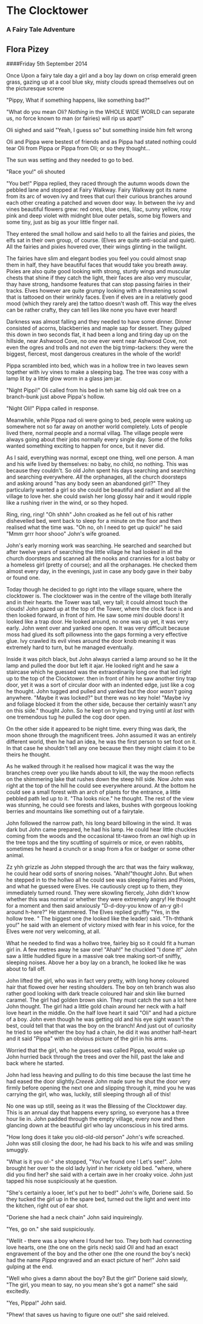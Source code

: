 # The Clocktower

### A Fairy Tale Adventure

## Flora Pizey
####Friday 5th September 2014

Once Upon a fairy tale day a girl and a boy lay down on crisp emerald green 
grass, gazing up at a cool blue sky, misty clouds spread themselves out 
on the picturesque screne

"Pippy, What if something happens, like something bad?"

"What do you mean Oli? _Nothing_ in the WHOLE WIDE WORLD can separate us, no 
force known to man (or fairies) will rip us apart!"

Oli sighed and said "Yeah, I guess so" but something inside him felt wrong 

Oli and Pippa were bestest of friends and as Pippa had stated nothing could 
tear Oli from Pippa or Pippa from Oli; or so they thought...

The sun was setting and they needed to go to bed.

"Race you!" oli shouted 

"You bet!" Pippa replied, they raced through the autumn woods down the pebbled 
lane and stopped at Fairy Walkway. Fairy Walkway got its name from its arc of 
woven ivy and trees that curl their curious branches around each other creating 
a patched and woven door way. In between the ivy and vines beautiful flowers grew: 
red ones, blue ones, lilac, sunny yellow, rosy pink and deep violet with midnght 
blue outer petals, some big flowers and some tiny, just as big as your little 
finger nail.

They entered the small hollow and said hello to all the fairies and pixies, 
the elfs sat in their own group, of course. (Elves are quite anti-social and 
quiet). All the fairies and pixies hovered over, their wings glinting in the 
twilight.

The fairies have slim and elegant bodies you feel you could almost snap them in 
half, they have beautiful faces that woudd take you breath away. Pixies are also 
quite good looking with strong, sturdy wings and muscular chests that shine if 
they catch the light, their faces are also very muscular, thay have strong, 
handsome features that can stop passing fairies in their tracks. Elves however 
are quite grumpy looking with a threatening scowl that is tattooed on their 
wrinkly faces. Even if elves are in a  relatively good mood
(which they rarely are) the tattoo doesn't wash off. This way the elves can be 
rather crafty, they can tell lies like none you have ever heard!

Darkness was almost falling and they needed to have some dinner. Dinner 
consisted of acorns, blackberries and maple sap for dessert. They gulped this 
down in two seconds flat, it had been a long and tiring day up on the hillside, 
near Ashwood Cove, no one ever went near Ashwood Cove, not even the ogres and 
trolls and not _even_ the big trimp-tackers: they were the biggest, fiercest, 
most dangerous creatures in the whole of the world!

Pippa scrambled into bed, which was in a hollow tree in two leaves sewn together 
with ivy vines to make a sleeping bag. The tree was cosy with a lamp lit by a 
little glow worm in a glass jam jar. 

"Night Pippi!" Oli called from his bed in teh same big old oak tree on a 
branch-bunk just above Pippa's hollow. 

"Night Oli!" Pippa called in response. 

Meanwhile, while Pippa nad oli were going to bed, people were waking up 
somewhere not so far away on another world completely. 
Lots of people lived there, normal people and a normal villag. The village 
people were always going about their jobs normally every single day. Some of 
the folks wanted something exciting to happen for once, but it never did. 

As I said, everything was normal, except one thing, well one person. A man and 
his wife lived by themselves: no baby, no child, no nothing. This was because 
they couldn't. So old John  spent his days searching and searching and searching 
everywhere. _All_ the orphanages, all the church doorsteps and asking around 
"has any body seen an abandoned girl?" They particularly wanted a girl so she 
could be beautiful and radiant and all the village to love her. she could swish 
her long glossy hair and it would ripple like a rushing river in the wind, or 
so they hoped. 

Ring, ring, ring! "Oh shhh" John croaked as he fell out of his rather 
dishevelled bed, went back to sleep for a minute on the floor and then realised 
what the time was. "Oh no, oh I need to get up quick!" he said "Mmm grrr hoor 
shooo" John's wife groaned. 

John's early morning work was searching. He searched and searched but after 
twelve years of searching the little village he had looked in all the church 
doorsteps and scanned all the nooks and crannies for a lost baby or a homeless 
girl (pretty of course); and all the orphanages. He checked them almost every 
day, in the evenings, just in case any body gave in their baby or found one. 

Today though he decided to go right into the village square, where the 
clocktower is. The clocktower was in the centre of the village both literally 
and in their hearts. the Tower was tall, very tall; it could almost touch the 
clouds! John gazed up at the top of the Tower, where the clock face is and then 
looked forward, in front of him. He saw some mini double doors! It looked like 
a trap door. He looked around, no one was up yet, it was very early. John went 
over and yanked one open. It was very difficult because moss had glued its soft 
pillowness into the gaps forming a very effective glue. Ivy crawled its evil 
vines around the door knob meaning it was extremely hard to turn, but he managed 
eventually.

Inside it was pitch black, but John always carried a lamp around so he lit the 
lamp and pulled the door but left it ajar. He looked right and he saw a 
staircase which he guessed was the extraordinarily long one that led right up to
the top of the Clocktower. then in front of him he saw another tiny trap door, 
yet it was a sort of circular door with an indented edge, just like a cog he 
thought. John tugged and pulled and yanked but the door _wasn't_ going anywhere. 
"Maybe it was locked?" but there was no key hole! "Maybe ivy and foliage blocked 
it from the other side, because ther certainly wasn't any on this side." thought 
John. So he kept on trying and trying until at _last_ with one tremendous tug 
he pulled the cog door open.  

On the other side it appeared to be night time. every thing was dark, the moon 
shone through the magnificent trees. John assumed it was an entirely different 
world, then he had an idea, he was the first person to set foot on it. In that 
case he shouldn't tell any one because then they might claim it to be theirs he 
thought.

As he walked through it he realised how magical it was the way the branches 
creep over you like hands about to kill, the way the moon reflects on the 
shimmering lake that rushes down the steep hill side. Now John was right at the 
top of the hill he could see everywhere around. At the bottom he could see a 
small forest with an arch of plants for the entrance, a little pebbled path led 
up to it. "Tha looks nice." he thought. The rest of the view was stunning, he 
could see forests and lakes, bushes with gorgeous looking berries and mountains
like something out of a fairytale. 

John followed the narrow path, his long beard billowing in the wind. It was dark 
but John came prepared, he had his lamp. He could hear little chuckles coming
from the woods and the occasional tit-tawoo from an owl high up in the tree tops 
and the tiny scuttling of squirrels or mice, or even rabbits, sometimes he heard 
a crunch or a snap from a fox or badger or some other animal. 

Zz yhh grizzle as John stepped through the arc that was the fairy walkway, he 
could hear odd sorts of snoring noises. "Ahah!"thought John. But when he stepped 
in to the hollwo all he could see was sleeping Fairies and Pixies, and what he 
guessed were Elves. He cautiously crept up to them, they immediately turned 
round. They were skowling fiercely, John didn't know whether this was normal or 
whether they were extremely angry! He thought for a moment and then said 
anxiously "D-d-doy-you know of an-y git-l around h-here?" He stammered. The 
Elves replied gruffly "Yes, in the hollow tree. " The biggest one (he looked 
like the leader) said. "Th-ththank you!" he said with an element of victory 
mixed with fear in his voice, for the Elves were _not_ very welcoming, at all. 

What he needed to find was a hollwo tree, fairley big so it could fit a human 
girl in. A few metres away he saw one! "Ahah!" he chuckled "I done it!" John saw 
a little huddled figure in a massive oak tree making sort-of  sniffly, sleeping 
noises. Above her a boy lay on a branch, he looked like he was about to fall off. 

John lifted the girl, who was in fact very pretty, with long honey coloured hair 
that flowed over her resting shoulders. The boy on teh branch was also rather 
good looking with dark treacle coloured hair and skin like burned caramel. The 
girl had golden brown skin. They must catch the sun a lot here John thought. 
The girl had a little gold chain around her neck with a half love heart in the 
middle. On the half love heart it said "Oli" and had a picture of a boy. John 
even though he was getting old and his eye sight wasn't the best, could tell 
that that was the boy on the branch! And just out of curiosity he tried to see 
whether the boy had a chain, he did it was another half-heart and it said 
"Pippa" with an obvious picture of the girl in his arms. 

Worried that the girl, who he guessed was called Pippa, would wake up John 
hurried back through the trees and over the hill, past the lake and back where 
he started. 

John had less heaving and pulling to do this time because the last time he had 
eased the door slightly._Creeek_ John made sure he shut the door very firmly 
before opening the next one and slipping through it, mind you he was carrying 
the girl, who was, luckily, still sleeping through all of this!

No one was up still, seeing as it was the Blessing of the Clocktower day. 
This is an annual day that happens every spring, so everyone has a three hour
lie in. John padded through the empty village, every now and then glancing down 
at the beautiful girl who lay unconscious in his tired arms. 

"How long does it take you old-old-old person" John's wife screached. John was 
still closing the door, he had his back to his wife and was smiling smuggly. 

"What is it you ol-" she stopped, "You've found one ! Let's see!". John brought 
her over to the old lady lyinf in her rickety old bed. "where, where did you 
find her? she said with a certain awe in her croaky voice. John just tapped his
nose suspiciously at he question. 

"She's certainly a looer, let's put her to bed!" John's wife, Doriene said. So
they tucked the girl up in the spare bed, turned out the light and went into the 
kitchen, right out of ear shot.

"Doriene she had a neck chain" John said inquireingly. 

"Yes, go on." she said suspiciously. 

"Wellit - there was a boy where I found her too. They both had connecting love 
hearts, one (the one on the girls neck) said _Oli_ and had an exact engravement 
of the boy and the other one (the one round the boy's neck) had the name _Pippa_
engraved and an exact picture of her!" John said gulping at the end. 

"Well who gives a damn about the boy? But the girl" Doriene said slowly, "The 
girl, you mean to say, no you mean she's got a name!" she said excitedly.

"Yes, Pippa!" John said.

"Phew! that saves us having to figure one out!" she said releived.


